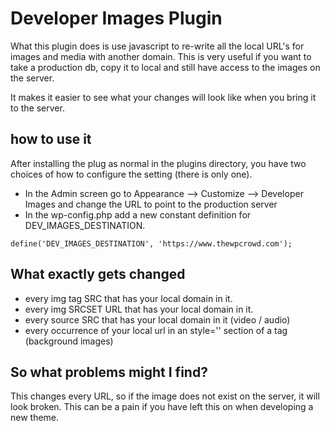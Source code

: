 # Developer Images Plugin

What this plugin does is use javascript to re-write all the local URL's for images and media
with another domain.  This is very useful if you want to take a production db, 
copy it to local and still have access to the images on the server. 

It makes it easier to see what your changes will look like when you bring it to 
the server.  

## how to use it

After installing the plug as normal in the plugins directory, you have two choices
of how to configure the setting (there is only one).

* In the Admin screen go to Appearance --> Customize --> Developer Images and change the URL to point to the production server
* In the wp-config.php add a new constant definition for DEV_IMAGES_DESTINATION. 
```
define('DEV_IMAGES_DESTINATION', 'https://www.thewpcrowd.com');
```

## What exactly gets changed

* every img tag SRC that has your local domain in it. 
* every img SRCSET URL that has your local domain in it.
* every source SRC that has your local domain in it (video / audio)
* every occurrence of your local url in an style='' section of a tag (background images)

## So what problems might I find?

This changes every URL, so if the image does not exist on the server, it will look broken. 
This can be a pain if you have left this on when developing a new theme. 
